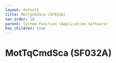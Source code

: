 ```yaml
---
layout: default
title: MotTqCmdSca (SF032A)
nav_order: 18
parent: System Function (Applicative Software)
has_children: true
---
```

# MotTqCmdSca (SF032A)
